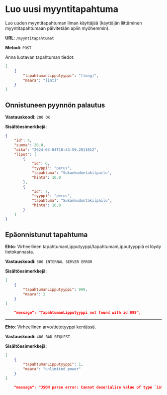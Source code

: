 # Luo uusi myyntitapahtuma

Luo uuden myyntitapahtuman ilman käyttäjää (käyttäjän liittäminen myyntitapahtumaan päivitetään apiin myöhemmin).

**URL**: `/myyntitapahtumat`

**Metodi**: `POST`

Anna luotavan tapahtuman tiedot:

```json
[
    {
        "tapahtumanLipputyyppi": "[long]",
        "maara": "[int]"
    }
]
```

## Onnistuneen pyynnön palautus

**Vastauskoodi**: `200 OK`

**Sisältöesimerkkejä**:

```json
{
    "id": 4,
    "summa": 20.0,
    "aika": "2024-03-04T18:43:59.2011012",
    "liput": [
        {
            "id": 6,
            "tyyppi": "perus",
            "tapahtuma": "Sukankudontakilpailu",
            "hinta": 10.0
        },
        {
            "id": 7,
            "tyyppi": "perus",
            "tapahtuma": "Sukankudontakilpailu",
            "hinta": 10.0
        }
    ]
}
```

## Epäonnistunut tapahtuma

**Ehto**: Virheellinen tapahtumanLipputyyppi/tapahtumanLipputyyppiä ei löydy tietokannasta.

**Vastauskoodi**: `500 INTERNAL SERVER ERROR`

**Sisältöesimerkkejä**:

```json
[
    {
        "tapahtumanLipputyyppi": 999,
        "maara": 2
    }
]
```
```json
    "message": "TapahtumanLipputyyppi not found with id 999",
```

--------------------------------------------------------------

**Ehto**: Virheellinen arvo/tietotyyppi kentässä.

**Vastauskoodi**: `400 BAD REQUEST`

**Sisältöesimerkkejä**:

```json
[
    {
        "tapahtumanLipputyyppi": 1,
        "maara": "unlimited power"
    }
]
```
```json
    "message": "JSON parse error: Cannot deserialize value of type `int`  from String \"unlimited power\": not a valid `int` value",
```


